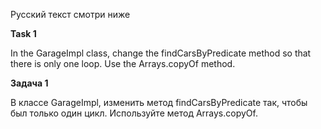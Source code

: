 Русский текст смотри ниже

**Task 1**

In the GarageImpl class, change the findCarsByPredicate method so that there is only one loop. Use the Arrays.copyOf method.


**Задача 1**

В классе GarageImpl, изменить метод findCarsByPredicate так, чтобы был только один цикл. Используйте метод Arrays.copyOf.

